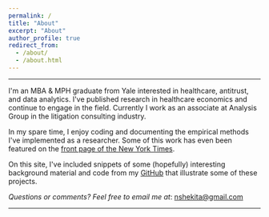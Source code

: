 ```yaml
---
permalink: /
title: "About"
excerpt: "About"
author_profile: true
redirect_from: 
  - /about/
  - /about.html
---
```

------

I'm an MBA & MPH graduate from Yale interested in healthcare, antitrust, and data analytics. I've published research in healthcare economics and continue to engage in the field. Currently I work as an associate at Analysis Group in the litigation consulting industry. 

In my spare time, I enjoy coding and documenting the empirical methods I've implemented as a researcher. Some of this work has even been featured on the [front page of the New York Times](https://www.nytimes.com/2017/07/24/upshot/the-company-behind-many-surprise-emergency-room-bills.html). 

On this site, I've included snippets of some (hopefully) interesting background material and code from my [GitHub](https://github.com/nathanshekita) that illustrate some of these projects. 

*Questions or comments? Feel free to email me at*: [nshekita@gmail.com](mailto:nshekita@gmail.com)

------

